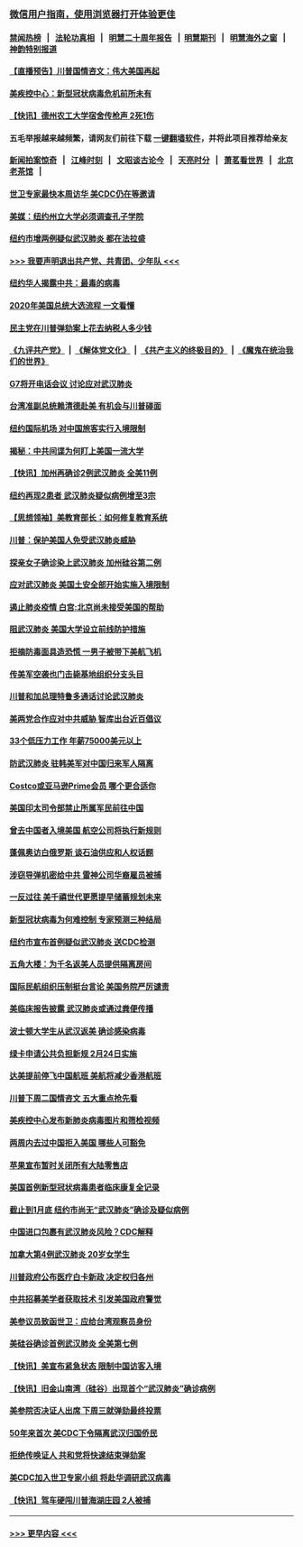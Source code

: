 ### [微信用户指南，使用浏览器打开体验更佳](https://github.com/gfw-breaker/banned-news1/blob/master/indexes/wechat-guide.md?t=0)
#### [禁闻热榜](热点新闻.md?t=0)  &nbsp;&nbsp;|&nbsp;&nbsp; [法轮功真相](https://github.com/gfw-breaker/truth/blob/master/README.md?t=0) &nbsp;&nbsp;|&nbsp;&nbsp; [明慧二十周年报告](https://github.com/gfw-breaker/mh-reports/blob/master/README.md?t=0) &nbsp;&nbsp;|&nbsp;&nbsp;[明慧期刊](https://github.com/gfw-breaker/mh-qikan) &nbsp;&nbsp;|&nbsp;&nbsp; [明慧海外之窗](https://github.com/gfw-breaker/mh-news/blob/master/README.md?t=0) &nbsp;&nbsp;|&nbsp;&nbsp; [神韵特别报道](https://github.com/gfw-breaker/mh-news/blob/master/shenyun.md?t=0)
#### [【直播预告】川普国情咨文：伟大美国再起](../pages/nsc412/n11842079.md?t=02040711) 
#### [美疾控中心：新型冠状病毒危机前所未有](../pages/nsc412/n11842406.md?t=02040711) 
#### [【快讯】德州农工大学宿舍传枪声 2死1伤](../pages/nsc412/n11842279.md?t=02040711) 
#### 五毛举报越来越频繁，请网友们前往下载 [一键翻墙软件](https://github.com/gfw-breaker/ssr-accounts)，并将此项目推荐给亲友
#### [新闻拍案惊奇](https://github.com/gfw-breaker/banned-news1/blob/master/pages/link4.md) &nbsp;&nbsp;|&nbsp;&nbsp; [江峰时刻](https://github.com/gfw-breaker/banned-news1/blob/master/pages/link4.md) &nbsp;&nbsp;|&nbsp;&nbsp; [文昭谈古论今](https://github.com/gfw-breaker/banned-news1/blob/master/pages/link4.md) &nbsp;&nbsp;|&nbsp;&nbsp; [天亮时分](https://github.com/gfw-breaker/banned-news1/blob/master/pages/link4.md) &nbsp;&nbsp;|&nbsp;&nbsp; [萧茗看世界](https://github.com/gfw-breaker/banned-news1/blob/master/pages/link4.md) &nbsp;&nbsp;|&nbsp;&nbsp; [北京老茶馆](https://github.com/gfw-breaker/banned-news1/blob/master/pages/link4.md) &nbsp;&nbsp;|&nbsp;&nbsp; 
#### [世卫专家最快本周访华 美CDC仍在等邀请](../pages/nsc412/n11842198.md?t=02040711) 
#### [美媒：纽约州立大学必须调查孔子学院](../pages/nsc412/n11840637.md?t=02040711) 
#### [纽约市增两例疑似武汉肺炎 都在法拉盛](../pages/nsc412/n11840625.md?t=02040711) 
#### [>>> 我要声明退出共产党、共青团、少年队 <<<](https://github.com/begood0513/goodnews/blob/master/quit/letter.md) 
#### [纽约华人揭露中共：最毒的病毒](../pages/nsc412/n11840631.md?t=02040711) 
#### [2020年美国总统大选流程 一文看懂](../pages/nsc412/n11842056.md?t=02040711) 
#### [民主党在川普弹劾案上花去纳税人多少钱](../pages/nsc412/n11841941.md?t=02040711) 
#### [《九评共产党》](https://github.com/begood0513/9ping.md/blob/master/README.md) &nbsp;|&nbsp; [《解体党文化》](../../../../jtdwh.md/blob/master/README.md)  &nbsp;|&nbsp; [《共产主义的终极目的》](../../../../gczydzjmd.md/blob/master/README.md) &nbsp;|&nbsp; [《魔鬼在统治我们的世界》](../../../../mgztzwmdsj.md/blob/master/README.md) 
#### [G7将开电话会议 讨论应对武汉肺炎](../pages/nsc412/n11841658.md?t=02040711) 
#### [台湾准副总统赖清德赴美 有机会与川普碰面](../pages/nsc412/n11841332.md?t=02040711) 
#### [纽约国际机场  对中国旅客实行入境限制](../pages/nsc412/n11840619.md?t=02040711) 
#### [揭秘：中共间谍为何盯上美国一流大学](../pages/nsc412/n11840270.md?t=02040711) 
#### [【快讯】加州再确诊2例武汉肺炎 全美11例](../pages/nsc412/n11840339.md?t=02040711) 
#### [纽约再现2患者 武汉肺炎疑似病例增至3宗](../pages/nsc412/n11840010.md?t=02040711) 
#### [【思想领袖】美教育部长：如何修复教育系统](../pages/nsc412/n11690865.md?t=02040711) 
#### [川普：保护美国人免受武汉肺炎威胁](../pages/nsc412/n11839718.md?t=02040711) 
#### [探亲女子确诊染上武汉肺炎 加州硅谷第二例](../pages/nsc412/n11839784.md?t=02040711) 
#### [应对武汉肺炎 美国土安全部开始实施入境限制](../pages/nsc412/n11839729.md?t=02040711) 
#### [遏止肺炎疫情 白宫:北京尚未接受美国的帮助](../pages/nsc412/n11839660.md?t=02040711) 
#### [阻武汉肺炎 美国大学设立前线防护措施](../pages/nsc412/n11839479.md?t=02040711) 
#### [拒摘防毒面具造恐慌 一男子被带下美航飞机](../pages/nsc412/n11839455.md?t=02040711) 
#### [传美军空袭也门击毙基地组织分支头目](../pages/nsc412/n11839210.md?t=02040711) 
#### [川普和加总理特鲁多通话讨论武汉肺炎](../pages/nsc412/n11839128.md?t=02040711) 
#### [美两党合作应对中共威胁 智库出台近百倡议](../pages/nsc412/n11838437.md?t=02040711) 
#### [33个低压力工作 年薪75000美元以上](../pages/nsc412/n11834441.md?t=02040711) 
#### [防武汉肺炎 驻韩美军对中国归来军人隔离](../pages/nsc412/n11838970.md?t=02040711) 
#### [Costco或亚马逊Prime会员 哪个更合适你](../pages/nsc412/n11834459.md?t=02040711) 
#### [美国印太司令部禁止所属军民前往中国](../pages/nsc412/n11838418.md?t=02040711) 
#### [曾去中国者入境美国 航空公司将执行新规则](../pages/nsc412/n11838375.md?t=02040711) 
#### [蓬佩奥访白俄罗斯 谈石油供应和人权话题](../pages/nsc412/n11838242.md?t=02040711) 
#### [涉窃导弹机密给中共 雷神公司华裔雇员被捕](../pages/nsc412/n11838129.md?t=02040711) 
#### [一反过往 美千禧世代更愿提早储蓄规划未来](../pages/nsc412/n11837601.md?t=02040711) 
#### [新型冠状病毒为何难控制 专家预测三种结局](../pages/nsc412/n11838002.md?t=02040711) 
#### [纽约市宣布首例疑似武汉肺炎 送CDC检测](../pages/nsc412/n11837852.md?t=02040711) 
#### [五角大楼：为千名返美人员提供隔离房间](../pages/nsc412/n11837831.md?t=02040711) 
#### [国际民航组织压制挺台言论 美国务院严厉谴责](../pages/nsc412/n11837791.md?t=02040711) 
#### [美临床报告披露 武汉肺炎或通过粪便传播](../pages/nsc412/n11837626.md?t=02040711) 
#### [波士顿大学生从武汉返美 确诊感染病毒](../pages/nsc412/n11837580.md?t=02040711) 
#### [绿卡申请公共负担新规 2月24日实施](../pages/nsc412/n11836634.md?t=02040711) 
#### [达美提前停飞中国航班 美航将减少香港航班](../pages/nsc412/n11837649.md?t=02040711) 
#### [川普下周二国情咨文 五大重点抢先看](../pages/nsc412/n11837512.md?t=02040711) 
#### [美疾控中心发布新肺炎病毒图片和筛检视频](../pages/nsc412/n11837491.md?t=02040711) 
#### [两周内去过中国拒入美国 哪些人可豁免](../pages/nsc412/n11837400.md?t=02040711) 
#### [苹果宣布暂时关闭所有大陆零售店](../pages/nsc412/n11837097.md?t=02040711) 
#### [美国首例新型冠状病毒患者临床康复全记录](../pages/nsc412/n11836513.md?t=02040711) 
#### [截止到1月底  纽约市尚无“武汉肺炎”确诊及疑似病例](../pages/nsc412/n11836657.md?t=02040711) 
#### [中国进口包裹有武汉肺炎风险？CDC解释](../pages/nsc412/n11836321.md?t=02040711) 
#### [加拿大第4例武汉肺炎 20岁女学生](../pages/nsc412/n11836537.md?t=02040711) 
#### [川普政府公布医疗白卡新政 决定权归各州](../pages/nsc412/n11836336.md?t=02040711) 
#### [中共招募美学者获取技术 引发美国政府警觉](../pages/nsc412/n11836277.md?t=02040711) 
#### [美参议员致函世卫：应给台湾观察员身份](../pages/nsc412/n11836183.md?t=02040711) 
#### [美硅谷确诊首例武汉肺炎 全美第七例](../pages/nsc412/n11836093.md?t=02040711) 
#### [【快讯】美宣布紧急状态 限制中国访客入境](../pages/nsc412/n11836030.md?t=02040711) 
#### [【快讯】旧金山南湾（硅谷）出现首个“武汉肺炎”确诊病例](../pages/nsc412/n11836084.md?t=02040711) 
#### [美参院否决证人出席 下周三就弹劾最终投票](../pages/nsc412/n11835900.md?t=02040711) 
#### [50年来首次 美CDC下令隔离武汉归国侨民](../pages/nsc412/n11835854.md?t=02040711) 
#### [拒绝传唤证人 共和党将快速结束弹劾案](../pages/nsc412/n11835573.md?t=02040711) 
#### [美CDC加入世卫专家小组 将赴华调研武汉病毒](../pages/nsc412/n11835584.md?t=02040711) 
#### [【快讯】驾车硬闯川普海湖庄园 2人被捕](../pages/nsc412/n11835785.md?t=02040711) 

----
#### [ >>> 更早内容 <<< ](../indexes/nsc412-earlier.md)
